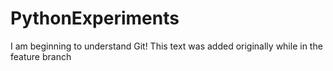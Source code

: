 # PythonExperiments
I am beginning to understand Git!
This text was added originally while in the feature branch

